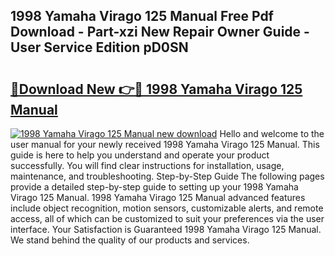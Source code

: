## 1998 Yamaha Virago 125 Manual Free Pdf Download - Part-xzi New Repair Owner Guide - User Service Edition pD0SN

# <h2><a href="http://bc65505.oget.top/?id=1998+Yamaha+Virago+125+Manual">🔗Download New 👉🔴 1998 Yamaha Virago 125 Manual</a></h2>

[![1998 Yamaha Virago 125 Manual new download](https://i.imgur.com/5g1atiW.png)](http://bc65505.oget.top/?id=1998+Yamaha+Virago+125+Manual)
Hello and welcome to the user manual for your newly received 1998 Yamaha Virago 125 Manual. This guide is here to help you understand and operate your product successfully. You will find clear instructions for installation, usage, maintenance, and troubleshooting. Step-by-Step Guide The following pages provide a detailed step-by-step guide to setting up your 1998 Yamaha Virago 125 Manual. 1998 Yamaha Virago 125 Manual advanced features include object recognition, motion sensors, customizable alerts, and remote access, all of which can be customized to suit your preferences via the user interface. Your Satisfaction is Guaranteed 1998 Yamaha Virago 125 Manual. We stand behind the quality of our products and services.
